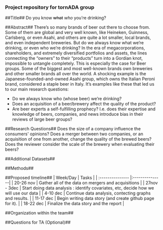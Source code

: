 ### Project repository for tornADA group ###

##Title##
Do you know ~~what~~ *who* you’re drinking?

##Abstract##
There’s so many brands of beer out there to choose from. Some of them are global and very well known, like Heineken, Guinness, Carlsberg, or even Asahi, and others are quite a lot smaller, local brands, and even independent breweries. But do we always know what we’re drinking, or even who we’re drinking?
In the era of megacorporations, shareholders, and extremely diversified portfolios and assets, the lines connecting the “owners” to their “products” turn into a Gordian knot, impossible to untangle completely. This is especially the case for Beer groups. Some of the biggest and most well-known brands own breweries and other smaller brands all over the world. A shocking example is the Japanese-founded-and-owned Asahi group, which owns the Italian Peroni brand, considered a staple beer in Italy. It’s examples like these that led us to our main research questions: 
* Do we always know who (whose beer) we’re drinking? 
* Does an acquisition of a beer/brewery affect the quality of the product?
* Are beer experts a self-fulfilling prophecy? I.e. does their expertise and knowledge of beers, companies, and news introduce bias in their reviews of large beer groups?

##Research Questions##
Does the size of a company influence the consumers' opinions? 
Does a merger between two companies, or an acquisition of one from another, change the quality of the brewed beers?
Does the reviewer consider the scale of the brewery when evaluating their beers?

##Additional Datasets##

##Methods##

##Proposed timeline##
| Week/Day  | Tasks          |
| :--------------- |:---------------|
| 20-26 nov     |   Gather all of the data on mergers and acquisitions      |
| 27nov - 3dec  | Start doing data analysis : identify covariates, etc, decide how we will use our data             |
| 4-10 dec      | Continue data analysis, contecting graphs and results.        |
| 11-17 dec     | Begin writing data story (and create github page for it).          |
| 18-22 dec     | Finalize the data story and the report          |

##Organization within the team##



##Questions for TA (Optional)##
